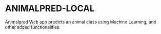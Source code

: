 # ANIMALPRED-LOCAL
Animalpred Web app predicts an animal class using Machine Learning, and other added functionalities.

